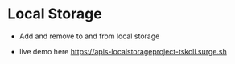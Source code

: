 # Local Storage

* Add and remove to and from local storage

* live demo here https://apis-localstorageproject-tskoli.surge.sh